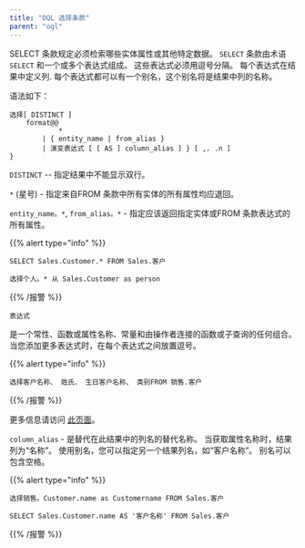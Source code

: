 ```yaml
---
title: "OQL 选择条款"
parent: "oql"
---
```


SELECT 条款规定必须检索哪些实体属性或其他特定数据。 `SELECT` 条款由术语 `SELECT` 和一个或多个表达式组成。 这些表达式必须用逗号分隔。 每个表达式在结果中定义列. 每个表达式都可以有一个别名，这个别名将是结果中列的名称。

语法如下：

```
选择[ DISTINCT ]
    format@@
            *
        | { entity_name | from_alias }
        | 演变表达式 [ [ AS ] column_alias ] } [ ,. .n ]
}
```

`DISTINCT` -- 指定结果中不能显示双行。

`*` (星号) - 指定来自FROM 条款中所有实体的所有属性均应退回。

`entity_name。*`, `from_alias。*` - 指定应该返回指定实体或FROM 条款表达式的所有属性。

{{% alert type="info" %}}

```
SELECT Sales.Customer.* FROM Sales.客户
```

```
选择个人。* 从 Sales.Customer as person
```

{{% /报警 %}}

`表达式`

是一个常性、函数或属性名称、常量和由操作者连接的函数或子查询的任何组合。 当您添加更多表达式时，在每个表达式之间放置逗号。

{{% alert type="info" %}}

```
选择客户名称、 姓氏、 生日客户名称、 类别FROM 销售.客户
```

{{% /报警 %}}

更多信息请访问 [此页面](oql-expressions)。

`column_alias` - 是替代在此结果中的列名的替代名称。 当获取属性名称时，结果列为“名称”。 使用别名，您可以指定另一个结果列名，如“客户名称”。 别名可以包含空格。

{{% alert type="info" %}}

```
选择销售。Customer.name as Customername FROM Sales.客户
```

```
SELECT Sales.Customer.name AS '客户名称' FROM Sales.客户
```

{{% /报警 %}}
